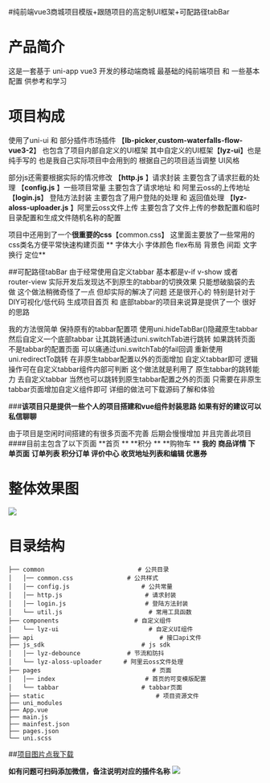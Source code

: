 #纯前端vue3商城项目模版+跟随项目的高定制UI框架+可配路径tabBar

# 产品简介
这是一套基于 uni-app vue3 开发的移动端商城
最基础的纯前端项目 和 一些基本配置 供参考和学习
# 项目构成
使用了uni-ui  和 部分插件市场插件 【**lb-picker**,**custom-waterfalls-flow-vue3-2**】
也包含了项目内部自定义的UI框架 
其中自定义的UI框架【**lyz-ui**】也是纯手写的 也是我自己实际项目中会用到的 根据自己的项目适当调整 UI风格

部分js还需要根据实际的情况修改
【**http.js** 】请求封装 主要包含了请求拦截的处理
【**config.js** 】一些项目常量 主要包含了请求地址 和 阿里云oss的上传地址
【**login.js**】 登陆方法封装 主要包含了用户登陆的处理 和 返回值处理
【**lyz-aloss-uploader.js** 】阿里云oss文件上传 主要包含了文件上传的参数配置和临时目录配置和生成文件随机名称的配置

项目中还用到了一个**很重要的css**【common.css】
这里面主要放了一些常用的css类名方便平常快速构建页面
** 字体大小 字体颜色 flex布局 背景色 间距 文字换行 定位** 

##可配路径tabBar
由于经常使用自定义tabbar 基本都是v-if v-show 或者 router-view 实际开发后发现达不到原生的tabbar的切换效果 只能想破脑袋的去做
这个做法稍微奇怪了一点 但却实际的解决了问题 还是很开心的 特别是针对于 DIY可视化/低代码 生成项目首页 和 底部tabbar的项目来说算是提供了一个 很好的思路

我的方法很简单 保持原有的tabbar配置项 使用uni.hideTabBar()隐藏原生tabbar 然后自定义一个底部tabbar 让其跳转通过uni.switchTab进行跳转
如果跳转页面不是tabbar的配置页面 可以痛通过uni.switchTab的fail回调 重新使用uni.redirectTo跳转 在非原生tabbar配置以外的页面增加 自定义tabbar即可 逻辑操作可在自定义tabbar组件内部可判断
这个做法就是利用了 原生tabbar的跳转能力 去自定义tabbar
当然也可以跳转到原生tabbar配置之外的页面 只需要在非原生tabbar页面增加自定义组件即可
详细的做法可下载源码了解和体验

###**该项目只是提供一些个人的项目搭建和vue组件封装思路 如果有好的建议可以私信聊聊**



由于项目是空闲时间搭建的有很多页面不完善 后期会慢慢增加 并且完善此项目
####目前主包含了以下页面
**首页 ** **积分 ** **购物车 ** **我的** **商品详情** **下单页面**  **订单列表 积分订单 评价中心 收货地址列表和编辑 优惠券**




# 整体效果图
![](http://www.liwanying.top/applate-icon/app-img/md-img.png)

# 目录结构
```
├── common               			# 公共目录
│   │── common.css               # 公共样式
│   │── config.js                    # 公共常量
│   │── http.js                       # 请求封装
│   │── login.js                      # 登陆方法封装
│   └── util.js                        # 常用工具函数
├── components                     # 自定义组件
│   └── lyz-ui                         # 自定义UI组件
├── api                                   # 接口api文件
├── js_sdk                     		 # js sdk
│   │── lyz-debounce             # 节流和防抖
│   └── lyz-aloss-uploader      # 阿里云oss文件处理
├── pages                       	    # 页面
│   │── index                         # 首页的可变模版配置
│   └── tabbar                       # tabbar页面
├── static                               # 项目资源文件
├── uni_modules
├── App.vue
├── main.js
├── mainfest.json
├── pages.json
└── uni.scss
```
##[项目图片点我下载](http://www.liwanying.top/applate-icon/applate-icon.zip)


**如有问题可扫码添加微信，备注说明对应的插件名称**
![](http://www.liwanying.top/applate-icon/app-img/WechatIMG1851.jpeg)
